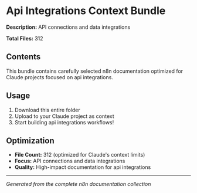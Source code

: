 # Api Integrations Context Bundle

**Description:** API connections and data integrations

**Total Files:** 312

## Contents

This bundle contains carefully selected n8n documentation optimized for Claude projects focused on api integrations.

## Usage

1. Download this entire folder
2. Upload to your Claude project as context
3. Start building api integrations workflows!

## Optimization

- **File Count:** 312 (optimized for Claude's context limits)
- **Focus:** API connections and data integrations
- **Quality:** High-impact documentation for api integrations

---

*Generated from the complete n8n documentation collection*
